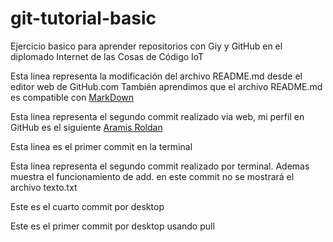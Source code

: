 # git-tutorial-basic
Ejercicio basico para aprender repositorios con Giy y GitHub en el diplomado Internet de las Cosas de Código IoT


Esta linea representa la modificación del archivo README.md desde el editor web de GitHub.com
También aprendimos que el archivo README.md es compatible con [MarkDown](https://stackedit.io/app#) 

Esta linea representa el segundo commit realizado via web, mi perfil en GitHub es el siguiente [Aramis Roldan](https://github.com/settings/profile)

Esta linea es el primer commit en la terminal

Esta linea representa el segundo commit realizado por terminal. Ademas muestra el funcionamiento de add. en este commit no se mostrará el archivo texto.txt

Este es el cuarto commit por desktop

Este es el primer commit por desktop usando pull
